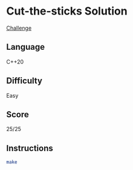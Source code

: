 # Cut-the-sticks Solution
[Challenge](https://www.hackerrank.com/challenges/cut-the-sticks/problem)
## Language
C++20

## Difficulty
Easy

## Score
25/25

## Instructions
```bash
make
```
